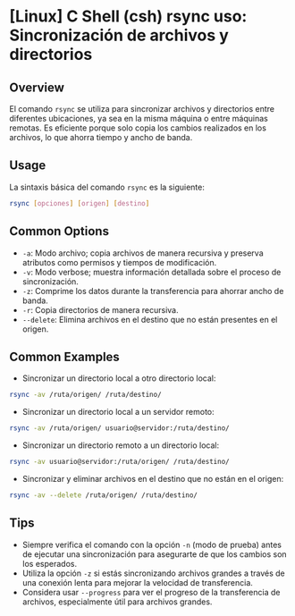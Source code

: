 # [Linux] C Shell (csh) rsync uso: Sincronización de archivos y directorios

## Overview
El comando `rsync` se utiliza para sincronizar archivos y directorios entre diferentes ubicaciones, ya sea en la misma máquina o entre máquinas remotas. Es eficiente porque solo copia los cambios realizados en los archivos, lo que ahorra tiempo y ancho de banda.

## Usage
La sintaxis básica del comando `rsync` es la siguiente:

```bash
rsync [opciones] [origen] [destino]
```

## Common Options
- `-a`: Modo archivo; copia archivos de manera recursiva y preserva atributos como permisos y tiempos de modificación.
- `-v`: Modo verbose; muestra información detallada sobre el proceso de sincronización.
- `-z`: Comprime los datos durante la transferencia para ahorrar ancho de banda.
- `-r`: Copia directorios de manera recursiva.
- `--delete`: Elimina archivos en el destino que no están presentes en el origen.

## Common Examples
- Sincronizar un directorio local a otro directorio local:

```bash
rsync -av /ruta/origen/ /ruta/destino/
```

- Sincronizar un directorio local a un servidor remoto:

```bash
rsync -av /ruta/origen/ usuario@servidor:/ruta/destino/
```

- Sincronizar un directorio remoto a un directorio local:

```bash
rsync -av usuario@servidor:/ruta/origen/ /ruta/destino/
```

- Sincronizar y eliminar archivos en el destino que no están en el origen:

```bash
rsync -av --delete /ruta/origen/ /ruta/destino/
```

## Tips
- Siempre verifica el comando con la opción `-n` (modo de prueba) antes de ejecutar una sincronización para asegurarte de que los cambios son los esperados.
- Utiliza la opción `-z` si estás sincronizando archivos grandes a través de una conexión lenta para mejorar la velocidad de transferencia.
- Considera usar `--progress` para ver el progreso de la transferencia de archivos, especialmente útil para archivos grandes.